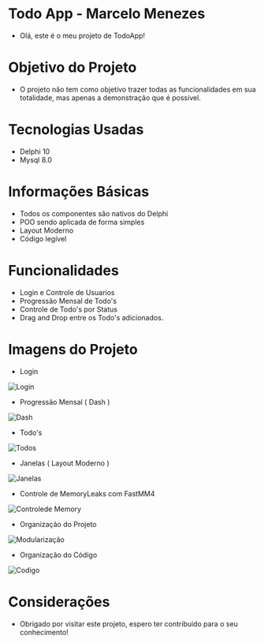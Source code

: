 # Todo App - Marcelo Menezes
- Olá, este é o meu projeto de TodoApp!

# Objetivo do Projeto
- O projeto não tem como objetivo trazer todas as funcionalidades em sua totalidade, mas apenas a demonstração que é possível.

# Tecnologias Usadas
- Delphi 10
- Mysql 8.0

# Informações Básicas
- Todos os componentes são nativos do Delphi
- POO sendo aplicada de forma simples
- Layout Moderno
- Código legível

# Funcionalidades
- Login e Controle de Usuarios
- Progressão Mensal de Todo's
- Controle de Todo's por Status
- Drag and Drop entre os Todo's adicionados.

# Imagens do Projeto
 - Login
 
![Login](https://user-images.githubusercontent.com/92896461/212439999-ef4e2b5c-35d9-4a43-a292-b1c373fc2a31.png)

- Progressão Mensal ( Dash )

![Dash](https://user-images.githubusercontent.com/92896461/212440053-eef67715-04a4-4773-a70f-5663678b1f0f.png)

- Todo's

![Todos](https://user-images.githubusercontent.com/92896461/212440136-a316bf7b-b5f1-4701-aba4-57d1f627863d.png)

- Janelas ( Layout Moderno )

![Janelas](https://user-images.githubusercontent.com/92896461/212440098-1f1390f7-4af0-400d-b7f9-c55b347d891b.png)

- Controle de MemoryLeaks com FastMM4

![Controlede Memory](https://user-images.githubusercontent.com/92896461/212440724-a1d5a9e2-74fa-4bd6-aae4-d4dd444f0a2c.png)

- Organização do Projeto

![Modularização](https://user-images.githubusercontent.com/92896461/212440179-73ab838a-7fe1-4346-8060-ed3cb79d6ea4.png)

- Organização do Código

![Codigo](https://user-images.githubusercontent.com/92896461/212440215-a82acc33-c07c-4941-9fae-5b2cac92fb77.png)


# Considerações
- Obrigado por visitar este projeto, espero ter contribuido para o seu conhecimento!



